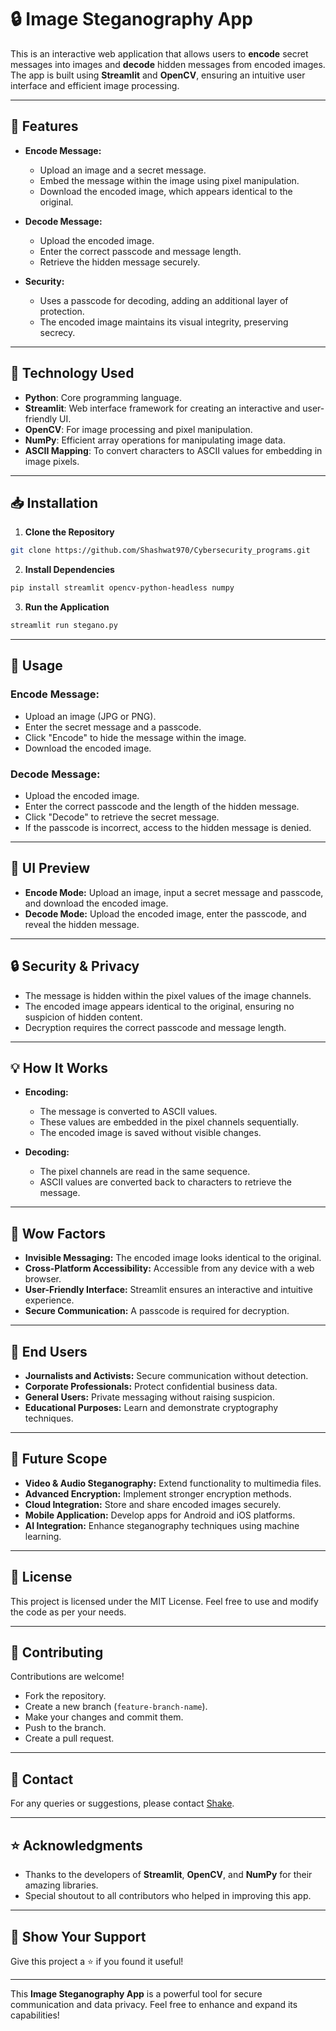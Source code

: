 
# 🔒 Image Steganography App  

This is an interactive web application that allows users to **encode** secret messages into images and **decode** hidden messages from encoded images. The app is built using **Streamlit** and **OpenCV**, ensuring an intuitive user interface and efficient image processing.

---

## 🚀 **Features**  
- **Encode Message:**  
  - Upload an image and a secret message.
  - Embed the message within the image using pixel manipulation.
  - Download the encoded image, which appears identical to the original.
  
- **Decode Message:**  
  - Upload the encoded image.
  - Enter the correct passcode and message length.
  - Retrieve the hidden message securely.

- **Security:**  
  - Uses a passcode for decoding, adding an additional layer of protection.
  - The encoded image maintains its visual integrity, preserving secrecy.

---

## 🔧 **Technology Used**  
- **Python**: Core programming language.
- **Streamlit**: Web interface framework for creating an interactive and user-friendly UI.
- **OpenCV**: For image processing and pixel manipulation.
- **NumPy**: Efficient array operations for manipulating image data.
- **ASCII Mapping**: To convert characters to ASCII values for embedding in image pixels.

---

## 📥 **Installation**  
1. **Clone the Repository**  
```bash
git clone https://github.com/Shashwat970/Cybersecurity_programs.git
```

2. **Install Dependencies**  
```bash
pip install streamlit opencv-python-headless numpy
```

3. **Run the Application**  
```bash
streamlit run stegano.py
```

---

## 🔑 **Usage**  
### **Encode Message:**
- Upload an image (JPG or PNG).
- Enter the secret message and a passcode.
- Click "Encode" to hide the message within the image.
- Download the encoded image.

### **Decode Message:**
- Upload the encoded image.
- Enter the correct passcode and the length of the hidden message.
- Click "Decode" to retrieve the secret message.
- If the passcode is incorrect, access to the hidden message is denied.

---

## 🎨 **UI Preview**  
- **Encode Mode:** Upload an image, input a secret message and passcode, and download the encoded image.
- **Decode Mode:** Upload the encoded image, enter the passcode, and reveal the hidden message.

---

## 🔒 **Security & Privacy**  
- The message is hidden within the pixel values of the image channels.
- The encoded image appears identical to the original, ensuring no suspicion of hidden content.
- Decryption requires the correct passcode and message length.

---

## 💡 **How It Works**  
- **Encoding:**  
  - The message is converted to ASCII values.
  - These values are embedded in the pixel channels sequentially.
  - The encoded image is saved without visible changes.

- **Decoding:**  
  - The pixel channels are read in the same sequence.
  - ASCII values are converted back to characters to retrieve the message.

---

## 🤩 **Wow Factors**  
- **Invisible Messaging:** The encoded image looks identical to the original.
- **Cross-Platform Accessibility:** Accessible from any device with a web browser.
- **User-Friendly Interface:** Streamlit ensures an interactive and intuitive experience.
- **Secure Communication:** A passcode is required for decryption.

---

## 👥 **End Users**  
- **Journalists and Activists:** Secure communication without detection.
- **Corporate Professionals:** Protect confidential business data.
- **General Users:** Private messaging without raising suspicion.
- **Educational Purposes:** Learn and demonstrate cryptography techniques.

---

## 🔮 **Future Scope**  
- **Video & Audio Steganography:** Extend functionality to multimedia files.
- **Advanced Encryption:** Implement stronger encryption methods.
- **Cloud Integration:** Store and share encoded images securely.
- **Mobile Application:** Develop apps for Android and iOS platforms.
- **AI Integration:** Enhance steganography techniques using machine learning.

---

## 📜 **License**  
This project is licensed under the MIT License. Feel free to use and modify the code as per your needs.

---

## 🤝 **Contributing**  
Contributions are welcome!  
- Fork the repository.  
- Create a new branch (`feature-branch-name`).  
- Make your changes and commit them.  
- Push to the branch.  
- Create a pull request.  

---

## 📧 **Contact**  
For any queries or suggestions, please contact [Shake](mailto:shashwat09722@gmail.com).  

---

## ⭐ **Acknowledgments**  
- Thanks to the developers of **Streamlit**, **OpenCV**, and **NumPy** for their amazing libraries.
- Special shoutout to all contributors who helped in improving this app.

---

## 🌟 **Show Your Support**  
Give this project a ⭐ if you found it useful!

---

This **Image Steganography App** is a powerful tool for secure communication and data privacy. Feel free to enhance and expand its capabilities!
